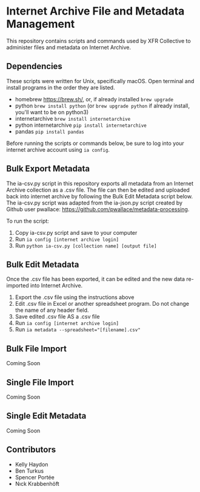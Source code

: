 # Internet Archive File and Metadata Management 

This repository contains scripts and commands used by XFR Collective to administer files and metadata on Internet Archive.  

## Dependencies

These scripts were written for Unix, specifically macOS. Open terminal and install programs in the order they are listed. 

- homebrew https://brew.sh/, or, if already installed `brew upgrade` 
- python `brew install python` (or `brew upgrade python` if already install, you'll want to be on python3) 
- internetarchive `brew install internetarchive`
- python internetarchive `pip install internetarchive`
- pandas `pip install pandas`

Before running the scripts or commands below, be sure to log into your internet archive account using `ia config`. 

## Bulk Export Metadata 

The ia-csv.py script in this repository exports all metadata from an Internet Archive collection as a .csv file. The file can then be edited and uploaded back into internet archive by following the Bulk Edit Metadata script below. The ia-csv.py script was adapted from the ia-json.py script created by Github user pwallace: https://github.com/pwallace/metadata-processing. 

To run the script: 

1. Copy ia-csv.py script and save to your computer
2. Run `ia config [internet archive login]`
3. Run `python ia-csv.py [collection name] [output file]` 

## Bulk Edit Metadata

Once the .csv file has been exported, it can be edited and the new data re-imported into Internet Archive. 

1. Export the .csv file using the instructions above
2. Edit .csv file in Excel or another spreadsheet program. Do not change the name of any header field.  
3. Save edited .csv file AS a .csv file
4. Run `ia config [internet archive login]`
5. Run `ia metadata --spreadsheet="[filename].csv"`

## Bulk File Import 

Coming Soon

## Single File Import

Coming Soon

## Single Edit Metadata

Coming Soon

## Contributors

- Kelly Haydon
- Ben Turkus
- Spencer Portée 
- Nıck Krabbenhöft 


